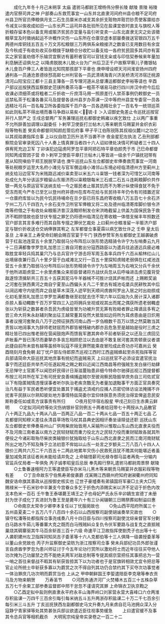 <!-- { "loadSidebar": true } -->
　　成化九年冬十月己未朔享  太庙  遣驸马都尉王增杨伟分祭长陵  献陵  景陵  裕陵  遣内官祭司井之神  户部奏山东救荒事宜一山东并北直隶河间府州县仓粮不足司府州县卫所官员俸粮俱月支二石生员廪米亦减支其余折支赃物并赃罚钞贯使客廪给亦令减支以俟收成如旧一山东长芦二运司并各批验所见在盐课宜依时直支与旗校人等折粮存留本色以备支用或赈济贫民亦宜量与盐引听变卖一山东北直隶无灾之处该徵粮草宜及时徵纳起运不许概作灾伤一山东所在仓廪空虚本部屡奏拨送官银四万五千两德州库铜钱五百五十万文苏松粮银三万两俱系籴粮接济之数查已支用数目有余宜及今秋成于有收处收买杂粮拨于缺粮仓分收贮以备支给一各府贫民固多其间亦有富实之家官虽劝借不乐输贷宜察访有蓄积者官司以官钱支籴或与印信契券候来年量加利息酬还诏俱允之  以降虏脱脱木儿脱火台为广州后卫正千户故察罕察儿子撒银帖木儿食百户俸三人者皆迤北知院那孩部下平章也  庚申增设顺天河间淮安扬州四府通判各一员通沧景德徐邳高邮七州判官各一员武清靖海青兴济吴桥清河沛宿迁桃源清河山阳宝应江都十三县主簿各一员专理河道从总督漕运都御史李裕等请也  辛酉户部议巡按狭西监察御史范锳所奏茶马事一粗茶不堪易马欲行四川并汉中府今后后收课必须细茶或将粗者二斤折收一斤庶淂马用一照原差行人禁茶事例仍敕御史一员巡禁私茶于松潘各番买马及提督各该州县岁办茶课一汉中等府州县宜专委官一员各选精壮弓兵一百名每卫所各委指挥千百户各一员各选精壮余丁一百名专一统领巡茶如此则私茶不得出境而番马争趋以易矣＜锍-釒＞入诏御史免差止令巡抚巡按官并行人禁严之  壬戌总督两广军务兼理巡抚右都御史韩雍以疾乞致仕  上以两广事重不允所辞善加调理以副委任  卜剌罕卫使臣打兰帖木儿等来朝贡马赐宴并金织衣彩叚等物有差  癸亥命都督同知颜彪管后府事  甲子平江伯陈锐陈其叔祖仪麓川之功乞以其叔祜袭指挥佥事  上以仪自勋卫历升法不当袭不许  夜金星犯左执法  乙丑刑部都察院会官审录死囚八十人奏上情真罪当者四十六人诏如律处决情可矜疑者三十四人俱宥死充边卫军  丁卯诛犯边寇虏阿罗忽平章阿把石特平章伯颜秃于市  己巳命都督同知苪成管团子营  命卜剌罕卫使臣平章打兰帖木儿等皆进一级余千户镇抚冠带有差从知院嗔伯干郑王脱脱罕请也  庚午巡抚山东左佥都御史牟俸奏救荒事宜一河南等处税粮岁运至大名府小滩兑与官军儧运缘小滩邻山东境必经临清德州方至蓟州上纳支给沿边官军为米贱路远减价粜卖至以米五六斗粜银一钱者深为可惜乞以河南等处成化九年分该运岁粮留山东赈济而以粜粮银每米三石或二石五斗连耗粮脚价共作银一两兑与原运官军送纳支给一今之赈民者止赈其饥而不为寒计纵使得食犹不免于受冻而死今严冬已至乞以登州府并德州在库布花给与贫民待丰年仍令有司措置还官一仓廪府库皆以为民今饥民待哺命在旦夕臣已将东昌府寄收粮八万五百七十余石济宁州二万八千四百九十余石支作卫所官军俸粮又将二处及德州临清寄库脚价银令济南等府借之于有收处籴粮赈济昔汉汲黯矫制发仓宋洪皓截留上供盖为国保民急于救济不暇顾惜故也臣甘伏专擅之罪乞仍将德州临清见在寄收粮一体借支候丰年照数还官户部言其言多难行而其自陈专擅之罪伏乞裁处  上曰蓟州仓粮准留一半赈济户部定与银价折收送仓交纳俸罪其宥之  左军都督佥事夏霖以病乞致仕许之  壬申  皇太后圣旦  上率亲王上寿受命妇朝会赐百官宴于午门  狭西参赞军务左都御史王越袭破虏营于红盐池连营五十余里乃取弱马分布阵后以张形势选精骑令许宁为左哨奏云九月十二日满都鲁孛罗忽癿加思兰三酋自河套出分寇西路臣以为遣兵往追道远兵疲必难取胜宜率轻兵捣其巢穴乃与总兵官许宁游击将军周玉各率兵四千六百从榆林红山儿出境昼夜兼行百八十里夕营于白咸滩北又行一百五十里探知虏贼老弱俱在红咸池连营五十余里乃取弱马分布阵后以张形势精骑令许宁为左哨周玉为右哨又分兵千余伏于他所进距虏营二十余里虏集众来拒臣督诸将方战伏兵忽从后呼噪进击虏见腹背受敌遂惊溃擒斩共三百五十五获其驼马牛羊器械不可胜计烧其庐帐而还  上赐敕奖谕之河套在狭西黄河之南自宁夏至山西偏头关凡二千里古有城池屯堡兵民耕牧其中后以阔远难守内徙而弃之自是草木深茂人迹罕到天顺间虏酋阿罗出入居之时出劫掠成化初毛里孩癿加思兰孛罗忽满都鲁继至初犹去住不常六年以后始为久居计深入诸郡杀掠人畜动輙数千百万岁常四三入边将拥兵坐视或视其出而尾之偶获所遗老弱輙虚张以为斩获之数甚者杀吾民为虏级皆冒为功被升赏无筭有败衄者罪止降谪且多宥之尝三命大将朱永赵辅刘聚出征王越常董其役然大抵皆如边将所为耳虏患由是日炽用事者议搜河套聚兵八万于边预征狭西河南山西一岁刍粮数千百万以馈之然莫敢当其责皆以地阔事大为辞师老财屈而外郡皆被残破内郡亦且危急至是越始是役时三虏之精壮皆已四出惟老弱在营闻鼓炮声而馈我军邀其奔命不前者斩获之以还及三虏回见庐帐畜产皆已荡尽而妻拏亦多丧忘相顾悲泣以去由是不敢复居河套其势顿衰议者谓此捷自前所未尝有越等虽频年玩寇不得无罪然能乘夜冒险成此奇功亦可嘉尚云  癸酉晓刻月食免朝  起丁忧户部左侍郎原杰巡视江西时江西盗贼蜂起至杀死指挥等官兵部请简命大臣巡抚其地庶事有统纪而盗贼易灭  上曰巡抚官不必添设宜遣官抚治事宁而还廷臣共举杰可任遂起用之赐之敕曰近闻江西南昌等府强贼生发白昼行劫肆无忌惮守土官匿不以闻恐奸民得计日渐滋蔓贻患非细今特命尔驰驿巡视江西提督都布按三司并所在军卫有司抚安良善缉捕盗贼尔至彼询察民隐振举庶务自三司佐贰官以下有隐匿贼情违慢误事者听尔执治老疾贪酷无为者量加退黜事干方面正官具奏究治凡有益于军民者悉听便宜处置其于捕盗尤湏戒约应捕人员密切体访设法掩捕不许扰害平民朕以尔熟知彼处地方事情特兹简委尔宜仰体朕意务须抚治得宜俾盗息民安斯称委任如或乖方误事责有所归
　　○夜月犯毕宿右股星  甲戌己刻日生赤黄云鲜明
　　○定拟河间府等处灾伤纳银补官则例五十两者给冠带七十两授从九品散官八十两正九品九十两从八品一百两正八品一百二十两从七品一百五十两正七品  乙亥都督同知穆义差往永清县草场牧马杖其县典史因相讦奏坐诬赎徒还职  巡抚山东左佥都御史牟俸奏易州山厂供用柴炭始皆用人采输所以惟取山东山西北直隶夫役而不及河南江南者盖以南方之民轻财赋而重力役北方之民轻力役而重财赋故各就其所便役之今诸彩取殆尽柴炭类输银价犹独取给于山东山西北直隶之民而江南河南财赋所出之地乃不知及殊于立法初意不侔姑以山东一处言之岁额夫二万八百八十四人人徵价三两共六万二千六百五十二两此地累年灾伤小民救死且犹不赡其何能堪近者虽量加减免其该征者尚未能给请并免之  上命输惜薪司光禄寺御马监者再免一分输内官监兵仗局者一年俱免  丙子诚孝昭皇后忌辰  奉先殿行祭礼遣驸马都尉周景祭  献陵
　　○土鲁番速檀阿力王等遣使臣写亦米马儿黑木等来朝贡马赐宴并衣服彩叚等物有差
　　○丁丑命故东宁伯焦寿弟俊袭爵  戊寅赐江西赣州府知府谢昶衢州府同知魏安诰命旗其善政从巡按御史核实也  辽世子豪墭奏有弟镇国将军豪□土夹大□先赐禄米一千石米钞中半兼支今宫眷众多乞于折色内添赐实米以济不足诏于折色内改支本色米一百石  壬午鲁王泰堪薨王靖王之子也母妃严氏永乐辛卯嫡生宣德丁未册封为世子成化丁亥进封为鲁王至是薨年六十有三讣闻辍朝三日赐祭葬如制谥曰惠
　　○命南京太常寺少卿李本复任以丁忧服阕故也
　　○免山西平阳府所属三十五州县夏麦二十五万八千八百四十余石以山西按察司副使胡谧奏旱灾故也
　　○镇守松潘等处都指挥佥事尧彧奏八月十四日臣与四川按察司副使沈琮亲督官军分剿白马路水牛茹儿等番寨大克之既而白马残贼紏众复仇令伏军要路与战复克之直抵贼巢烧其碉寨驱其牛马百余斩首三百十六级  命速平江卫故指挥使劄秃子也出等十七人袭职建州左卫指挥同知凤吉子委革等十六人克都伯等十三人俱降一级袭授委革等以董山余党故也  丙子升监察御史梁昉为浙江按察司佥事  癸未兵部纪功员外郎张谨言自虏酋孛罗忽为患兴师征讨于今五年论功行赏所以激劝将士而近年往往买夺他人功次掩为己功屡禁之而不能绝夫两军对敌总制等专提其纲京营把任其事把总为一营一哨之首往来督战不暇其有斩获皆掠其下以为功者也于是官旗转相效尤宜令把总等官止论所统士卒斩获多寡以为爵赏之次不得自列其功仍合禁约其下买夺次功事觉者一体治罪庶几功次明而爵赏当也  上从之  甲申朝鲜国王李娎遣陪臣李克墩等奉衣贡马及方物来朝贺
　　万寿圣节
　　○河西务通济河厂火焚椿木五百三十五株杂草五万七千余束工部参奏监督郎中邢干怠忽不谨请究其罪  上命锦衣卫执京鞫之
　　○乙酉定拟中盐则例直隶永平府永丰山海界岭口刘家营永营大喜峰口六仓两淮存积盐课一万四千三百余引每引每米纳五斗五升两浙存积盐课二十万二千七百余引每引米三斗五升  丁亥巡抚狭西左副都御史马文升奏九月来虏自花马池拥众深入分寇静宁青家驿等处其势甚张兵部议欲遣近臣往视事势缓急
　　上曰遣官缓不及事其令总兵官等相机截杀
　大明宪宗纯皇帝实录卷之一百二十二
